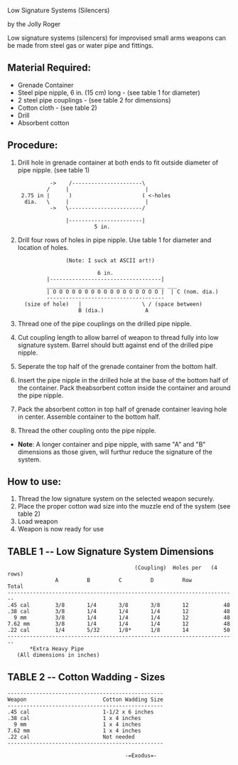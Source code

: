 Low Signature Systems (Silencers)

by the Jolly Roger

Low signature systems (silencers) for improvised small arms weapons 
can be made from steel gas or water pipe and fittings.

Material Required:
-----------------

* Grenade Container
* Steel pipe nipple, 6 in. (15 cm) long - (see table 1 for diameter)
* 2 steel pipe couplings - (see table 2 for dimensions)
* Cotton cloth - (see table 2)
* Drill
* Absorbent cotton

Procedure:
---------

1. Drill hole in grenade container at both ends to fit outside diameter 
of pipe nipple. (see table 1)

                 ->    /----------------------\
                /     |                        |
        2.75 in |      )                      ( <-holes
         dia.   \     |                        |
                 ->   \-----------------------/
                      
                      |-----------------------|
                               5 in.

2. Drill four rows of holes in pipe nipple. Use table 1 for diameter and 
location of holes.

                      (Note: I suck at ASCII art!)
                             
                                6 in.
                |-----------------------------------|
                _____________________________________ ___
                | O O O O O O O O O O O O O O O O O |  | C (nom. dia.)
                -------------------------------------
         (size of hole)   |                   \ / (space between)
                          B (dia.)             A


3. Thread one of the pipe couplings on the drilled pipe nipple.
4. Cut coupling length to allow barrel of weapon to thread fully into low 
signature system. Barrel should butt against end of the drilled pipe 
nipple.
5. Seperate the top half of the grenade container from the bottom half.
6. Insert the pipe nipple in the drilled hole at the base of the bottom 
half of the container. Pack theabsorbent cotton inside the container and 
around the pipe nipple.
7. Pack the absorbent cotton in top half of grenade container leaving 
hole in center. Assemble container to the bottom half.
8. Thread the other coupling onto the pipe nipple.
  * **Note**: A longer container and pipe nipple, with same "A" and "B" 
dimensions as those given, will furthur reduce the signature of the 
system.

How to use:
----------

1. Thread the low signature system on the selected weapon securely.
2. Place the proper cotton wad size into the muzzle end of the system 
(see table 2)
3. Load weapon
4. Weapon is now ready for use

TABLE 1 -- Low Signature System Dimensions
------------------------------------------

                                            (Coupling)  Holes per   (4 rows)
                   A         B         C         D         Row        Total
    ------------------------------------------------------------------------
    .45 cal        3/8       1/4       3/8       3/8       12           48
    .38 cal        3/8       1/4       1/4       1/4       12           48
      9 mm         3/8       1/4       1/4       1/4       12           48
    7.62 mm        3/8       1/4       1/4       1/4       12           48
    .22 cal        1/4       5/32      1/8*      1/8       14           50
    ------------------------------------------------------------------------
           *Extra Heavy Pipe
       (All dimensions in inches)


TABLE 2 -- Cotton Wadding - Sizes
---------------------------------

    -------------------------------------------------
    Weapon                        Cotton Wadding Size
    -------------------------------------------------
    .45 cal                       1-1/2 x 6 inches
    .38 cal                       1 x 4 inches 
      9 mm                        1 x 4 inches
    7.62 mm                       1 x 4 inches
    .22 cal                       Not needed
    -------------------------------------------------

                                         -=Exodus=-
